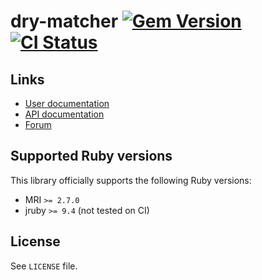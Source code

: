 <!--- this file is synced from dry-rb/template-gem project -->

[gem]: https://rubygems.org/gems/dry-matcher
[actions]: https://github.com/dry-rb/dry-matcher/actions

# dry-matcher [![Gem Version](https://badge.fury.io/rb/dry-matcher.svg)][gem] [![CI Status](https://github.com/dry-rb/dry-matcher/workflows/CI/badge.svg)][actions]

## Links

* [User documentation](https://dry-rb.org/gems/dry-matcher)
* [API documentation](http://rubydoc.info/gems/dry-matcher)
* [Forum](https://discourse.dry-rb.org)

## Supported Ruby versions

This library officially supports the following Ruby versions:

* MRI `>= 2.7.0`
* jruby `>= 9.4` (not tested on CI)

## License

See `LICENSE` file.
